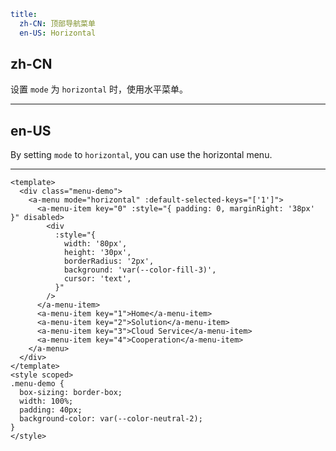```yaml
title:
  zh-CN: 顶部导航菜单
  en-US: Horizontal
```

## zh-CN

设置 `mode` 为 `horizontal` 时，使用水平菜单。

---

## en-US

By setting `mode` to `horizontal`, you can use the horizontal menu.

---

```vue
<template>
  <div class="menu-demo">
    <a-menu mode="horizontal" :default-selected-keys="['1']">
      <a-menu-item key="0" :style="{ padding: 0, marginRight: '38px' }" disabled>
        <div
          :style="{
            width: '80px',
            height: '30px',
            borderRadius: '2px',
            background: 'var(--color-fill-3)',
            cursor: 'text',
          }"
        />
      </a-menu-item>
      <a-menu-item key="1">Home</a-menu-item>
      <a-menu-item key="2">Solution</a-menu-item>
      <a-menu-item key="3">Cloud Service</a-menu-item>
      <a-menu-item key="4">Cooperation</a-menu-item>
    </a-menu>
  </div>
</template>
<style scoped>
.menu-demo {
  box-sizing: border-box;
  width: 100%;
  padding: 40px;
  background-color: var(--color-neutral-2);
}
</style>
```
